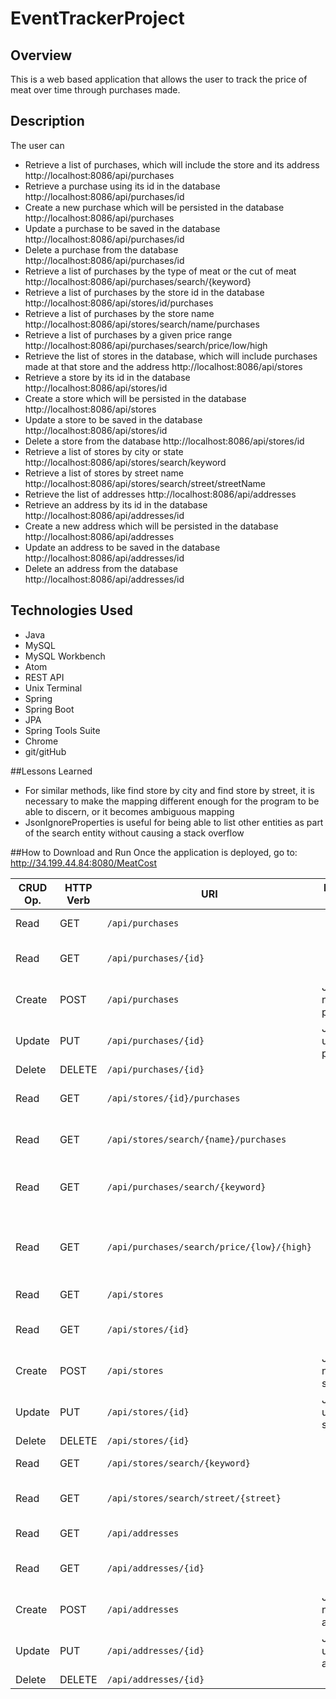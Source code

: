 # EventTrackerProject

## Overview

This is a web based application that allows the user to track the price of meat over time through purchases made.

## Description
The user can
  * Retrieve a list of purchases, which will include the store and its address
    http://localhost:8086/api/purchases
  * Retrieve a purchase using its id in the database
    http://localhost:8086/api/purchases/id
  * Create a new purchase which will be persisted in the database
    http://localhost:8086/api/purchases
  * Update a purchase to be saved in the database
    http://localhost:8086/api/purchases/id
  * Delete a purchase from the database
    http://localhost:8086/api/purchases/id
  * Retrieve a list of purchases by the type of meat or the cut of meat
  http://localhost:8086/api/purchases/search/{keyword}
  * Retrieve a list of purchases by the store id in the database
    http://localhost:8086/api/stores/id/purchases
  * Retrieve a list of purchases by the store name
    http://localhost:8086/api/stores/search/name/purchases
  * Retrieve a list of purchases by a given price range
    http://localhost:8086/api/purchases/search/price/low/high
  * Retrieve the list of stores in the database, which will include purchases made at that store and the address
    http://localhost:8086/api/stores
  * Retrieve a store by its id in the database
    http://localhost:8086/api/stores/id
  * Create a store which will be persisted in the database
    http://localhost:8086/api/stores
  * Update a store to be saved in the database
    http://localhost:8086/api/stores/id
  * Delete a store from the database
    http://localhost:8086/api/stores/id
  * Retrieve a list of stores by city or state
    http://localhost:8086/api/stores/search/keyword
  * Retrieve a list of stores by street name
    http://localhost:8086/api/stores/search/street/streetName
  * Retrieve the list of addresses
    http://localhost:8086/api/addresses
  * Retrieve an address by its id in the database
    http://localhost:8086/api/addresses/id
  * Create a new address which will be persisted in the database
    http://localhost:8086/api/addresses
  * Update an address to be saved in the database
    http://localhost:8086/api/addresses/id
  * Delete an address from the database
    http://localhost:8086/api/addresses/id


## Technologies Used
  * Java
  * MySQL
  * MySQL Workbench
  * Atom
  * REST API
  * Unix Terminal
  * Spring
  * Spring Boot
  * JPA
  * Spring Tools Suite
  * Chrome
  * git/gitHub


##Lessons Learned
  * For similar methods, like find store by city and find store by street, it is necessary to make the mapping different enough for the program to be able to discern, or it becomes ambiguous mapping
  * JsonIgnoreProperties is useful for being able to list other entities as part of the search entity without causing a stack overflow

##How to Download and Run
  Once the application is deployed, go to:
  http://34.199.44.84:8080/MeatCost



  | CRUD Op. | HTTP Verb | URI                  | Request Body | Response Body |
|----------|-----------|----------------------|--------------|---------------|
| Read     | GET       | `/api/purchases`     |              | List of all meat purchases |
| Read     | GET       | `/api/purchases/{id}`|              | Representation of one purchase by id|
| Create   | POST      | `/api/purchases`     | JSON for new purchase | JSON of created purchase |
| Update   | PUT       | `/api/purchases/{id}`| JSON to update purchase| JSON of updated purchase |
| Delete   | DELETE    | `/api/purchases/{id}`  |              |                |
| Read     | GET       | `/api/stores/{id}/purchases`|              | List of purchases by store id |
| Read     | GET       | `/api/stores/search/{name}/purchases`|              | List of purchases by store name|
| Read     | GET       | `/api/purchases/search/{keyword}`|              | List of purchases by meat type or cut|
| Read     | GET       | `/api/purchases/search/price/{low}/{high}`|       | List of purchases by price range in ascending order|
| Read     | GET       | `/api/stores`     |              | List of all stores |
| Read     | GET       | `/api/stores/{id}`|              | Representation of one store by id |
| Create   | POST      | `/api/stores`     | JSON for new store | JSON of created store|
| Update   | PUT       | `/api/stores/{id}`| JSON to update store | JSON of updated store |
| Delete   | DELETE    | `/api/stores/{id}`  |              |                |
| Read     | GET       | `/api/stores/search/{keyword}`|              | List of stores by city or state |
| Read     | GET       | `/api/stores/search/street/{street}`|              | List of purchases by street name|
| Read     | GET       | `/api/addresses`     |              | List of all addresses |
| Read     | GET       | `/api/addresses/{id}`|              | Representation of one address by id |
| Create   | POST      | `/api/addresses`     | JSON for new address | JSON of created address|
| Update   | PUT       | `/api/addresses/{id}`| JSON to update address| JSON of updated address|
| Delete   | DELETE    | `/api/addresses/{id}`  |              |                |
